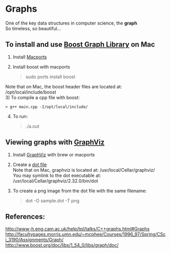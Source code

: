 # Graphs

One of the key data structures in computer science, the **graph**   
So timeless, so beautiful...

## To install and use [Boost Graph Library](http://www.boost.org/doc/libs/1_38_0/libs/graph/doc/quick_tour.html) on Mac
1) Install [Macports](http://www.macports.org/)     
2) Install boost with macports    

    > sudo ports install boost

Note that on Mac, the boost header files are located at: /opt/local/include/boost   
3) To compile a cpp file with boost:   

    > g++ main.cpp -I/opt/local/include/

4) To run:

    > ./a.out

## Viewing graphs with [GraphViz](http://www.graphviz.org/)
1) Install [GraphViz](http://www.graphviz.org/) with brew or macports    
2) Create a [dot file](http://www.graphviz.org/doc/info/lang.html)  
Note that on Mac, graphviz is located at: /usr/local/Cellar/graphviz/    
You may symlink to the dot executable at: /usr/local/Cellar/graphviz/2.32.0/bin/dot   
3) To create a png image from the dot file with the same filename:   

    > dot -O sample.dot -T png   

## References:
http://www-h.eng.cam.ac.uk/help/tpl/talks/C++graphs.html#Graphs   
http://facultypages.morris.umn.edu/~mcphee/Courses/1996_97/Spring/CSci_3190/Assignments/Graph/   
http://www.boost.org/doc/libs/1_54_0/libs/graph/doc/   
